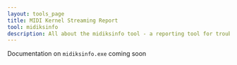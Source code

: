 ```yaml
---
layout: tools_page
title: MIDI Kernel Streaming Report
tool: midiksinfo
description: All about the midiksinfo tool - a reporting tool for troubleshooting device visibility and naming
---
```


Documentation on `midiksinfo.exe` coming soon
